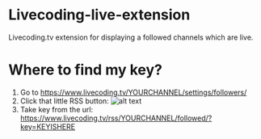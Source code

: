 # Livecoding-live-extension
Livecoding.tv extension for displaying a followed channels which are live.

# Where to find my key?
1. Go to https://www.livecoding.tv/YOURCHANNEL/settings/followers/
2. Click that little RSS button: ![alt text](https://i.gyazo.com/d63e66ab70b4ab425bb2f6e39496d210.png "Click that little RSS button")
3. Take key from the url: https://www.livecoding.tv/rss/YOURCHANNEL/followed/?key=KEYISHERE
